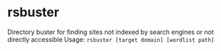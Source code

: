 # rsbuster
Directory buster for finding sites not indexed by search engines or not directly accessible
Usage: `rsbuster [target domain] [wordlist path]`
